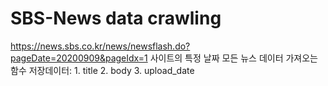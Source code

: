 # SBS-News data crawling

https://news.sbs.co.kr/news/newsflash.do?pageDate=20200909&pageIdx=1 사이트의 특정 날짜 모든 뉴스 데이터 가져오는 함수
저장데이터: 
    1. title
    2. body
    3. upload_date
    
